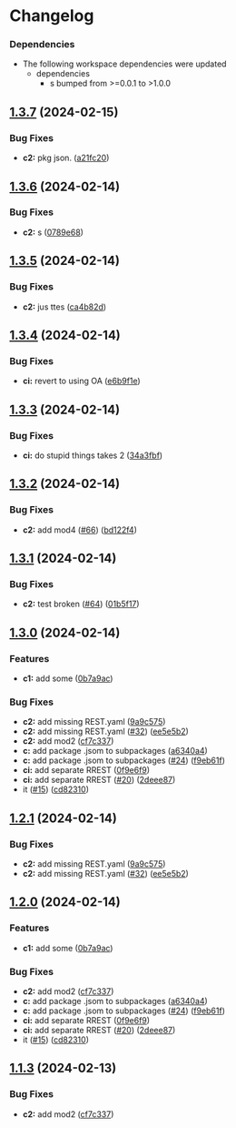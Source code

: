 # Changelog

### Dependencies

* The following workspace dependencies were updated
  * dependencies
    * s bumped from >=0.0.1 to >1.0.0

## [1.3.7](https://github.com/dscpd-public-org/playground/compare/c2-v1.3.6...c2-v1.3.7) (2024-02-15)


### Bug Fixes

* **c2:** pkg json. ([a21fc20](https://github.com/dscpd-public-org/playground/commit/a21fc203714a29a7c9cfe65481a752e1fc9c22a1))

## [1.3.6](https://github.com/dscpd-public-org/playground/compare/c2-v1.3.5...c2-v1.3.6) (2024-02-14)


### Bug Fixes

* **c2:** s ([0789e68](https://github.com/dscpd-public-org/playground/commit/0789e6874c13c3737a20f208de90c84efed69065))

## [1.3.5](https://github.com/dscpd-public-org/playground/compare/c2-v1.3.4...c2-v1.3.5) (2024-02-14)


### Bug Fixes

* **c2:** jus ttes ([ca4b82d](https://github.com/dscpd-public-org/playground/commit/ca4b82d2c36bbf0322ae185f5b4b05f7ccdb542e))

## [1.3.4](https://github.com/dscpd-public-org/playground/compare/c2-v1.3.3...c2-v1.3.4) (2024-02-14)


### Bug Fixes

* **ci:** revert to using OA ([e6b9f1e](https://github.com/dscpd-public-org/playground/commit/e6b9f1e6e30e84dfe832b2ce51123f02ea0cf0c5))

## [1.3.3](https://github.com/dscpd-public-org/playground/compare/c2-v1.3.2...c2-v1.3.3) (2024-02-14)


### Bug Fixes

* **ci:** do stupid things takes 2 ([34a3fbf](https://github.com/dscpd-public-org/playground/commit/34a3fbf39050271959dad50be5cb96b05240ad76))

## [1.3.2](https://github.com/dscpd-public-org/playground/compare/c2-v1.3.1...c2-v1.3.2) (2024-02-14)


### Bug Fixes

* **c2:** add mod4 ([#66](https://github.com/dscpd-public-org/playground/issues/66)) ([bd122f4](https://github.com/dscpd-public-org/playground/commit/bd122f4579eeff41d716bdb03c25f32f52aeab8d))

## [1.3.1](https://github.com/dscpd-public-org/playground/compare/c2-v1.3.0...c2-v1.3.1) (2024-02-14)


### Bug Fixes

* **c2:** test broken ([#64](https://github.com/dscpd-public-org/playground/issues/64)) ([01b5f17](https://github.com/dscpd-public-org/playground/commit/01b5f178ca35fb29a30fdd446b47e739b858403c))

## [1.3.0](https://github.com/dscpd-public-org/playground/compare/c2-v1.2.2...c2-v1.3.0) (2024-02-14)


### Features

* **c1:** add some ([0b7a9ac](https://github.com/dscpd-public-org/playground/commit/0b7a9ac9cf91b2402be16eea8614047bbc3b4c34))


### Bug Fixes

* **c2:** add missing REST.yaml ([9a9c575](https://github.com/dscpd-public-org/playground/commit/9a9c57575251af0df77e8190d8fe1322ae981f58))
* **c2:** add missing REST.yaml ([#32](https://github.com/dscpd-public-org/playground/issues/32)) ([ee5e5b2](https://github.com/dscpd-public-org/playground/commit/ee5e5b25f3d5c9f72f0a94c17d7c535a2897b695))
* **c2:** add mod2 ([cf7c337](https://github.com/dscpd-public-org/playground/commit/cf7c337d2e2b5bfa2c066a525d43f4d5dedac72e))
* **c:** add package .jsom to subpackages ([a6340a4](https://github.com/dscpd-public-org/playground/commit/a6340a4300ce29ca53e8fd95ea11fd40eb9aba9d))
* **c:** add package .jsom to subpackages ([#24](https://github.com/dscpd-public-org/playground/issues/24)) ([f9eb61f](https://github.com/dscpd-public-org/playground/commit/f9eb61ffd3aa406b331fcabab61782c6dba3109c))
* **ci:** add separate RREST ([0f9e6f9](https://github.com/dscpd-public-org/playground/commit/0f9e6f992499e8ab3718af7916d4c7e749979cfb))
* **ci:** add separate RREST ([#20](https://github.com/dscpd-public-org/playground/issues/20)) ([2deee87](https://github.com/dscpd-public-org/playground/commit/2deee875a3fb758701311dae19a1128688db10ad))
* it ([#15](https://github.com/dscpd-public-org/playground/issues/15)) ([cd82310](https://github.com/dscpd-public-org/playground/commit/cd82310c5f3cb3ff7f8a0f54d78afbaa1854e898))

## [1.2.1](https://github.com/dscpd-public-org/playground/compare/c2-v1.2.0...c2-v1.2.1) (2024-02-14)


### Bug Fixes

* **c2:** add missing REST.yaml ([9a9c575](https://github.com/dscpd-public-org/playground/commit/9a9c57575251af0df77e8190d8fe1322ae981f58))
* **c2:** add missing REST.yaml ([#32](https://github.com/dscpd-public-org/playground/issues/32)) ([ee5e5b2](https://github.com/dscpd-public-org/playground/commit/ee5e5b25f3d5c9f72f0a94c17d7c535a2897b695))

## [1.2.0](https://github.com/dscpd-public-org/playground/compare/c2-v1.1.3...c2-v1.2.0) (2024-02-14)


### Features

* **c1:** add some ([0b7a9ac](https://github.com/dscpd-public-org/playground/commit/0b7a9ac9cf91b2402be16eea8614047bbc3b4c34))


### Bug Fixes

* **c2:** add mod2 ([cf7c337](https://github.com/dscpd-public-org/playground/commit/cf7c337d2e2b5bfa2c066a525d43f4d5dedac72e))
* **c:** add package .jsom to subpackages ([a6340a4](https://github.com/dscpd-public-org/playground/commit/a6340a4300ce29ca53e8fd95ea11fd40eb9aba9d))
* **c:** add package .jsom to subpackages ([#24](https://github.com/dscpd-public-org/playground/issues/24)) ([f9eb61f](https://github.com/dscpd-public-org/playground/commit/f9eb61ffd3aa406b331fcabab61782c6dba3109c))
* **ci:** add separate RREST ([0f9e6f9](https://github.com/dscpd-public-org/playground/commit/0f9e6f992499e8ab3718af7916d4c7e749979cfb))
* **ci:** add separate RREST ([#20](https://github.com/dscpd-public-org/playground/issues/20)) ([2deee87](https://github.com/dscpd-public-org/playground/commit/2deee875a3fb758701311dae19a1128688db10ad))
* it ([#15](https://github.com/dscpd-public-org/playground/issues/15)) ([cd82310](https://github.com/dscpd-public-org/playground/commit/cd82310c5f3cb3ff7f8a0f54d78afbaa1854e898))

## [1.1.3](https://github.com/dscpd-public-org/playground/compare/v1.1.2...v1.1.3) (2024-02-13)


### Bug Fixes

* **c2:** add mod2 ([cf7c337](https://github.com/dscpd-public-org/playground/commit/cf7c337d2e2b5bfa2c066a525d43f4d5dedac72e))

